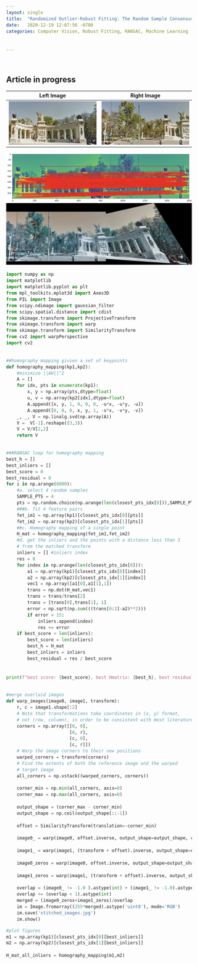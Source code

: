 ```yaml
---
layout: single
title:  "Randomized Outlier-Robust Fitting: The Random Sample Consensus (RANSAC) Learning Algorithm Applied to Image Stitching from Scratch"
date:   2020-12-19 12:07:56 -0700
categories: Computer Vision, Robust Fitting, RANSAC, Machine Learning


---
```


<link rel="stylesheet" type="text/css" href="../semantic/semantic.min.css">
<script
src="https://code.jquery.com/jquery-3.1.1.min.js"
integrity="sha256-hVVnYaiADRTO2PzUGmuLJr8BLUSjGIZsDYGmIJLv2b8="
crossorigin="anonymous"></script>
<script src="../semantic/semantic.min.js">
</script>



<br>

## Article in progress






| Left Image | Right Image |
|-------------|--------------|
| ![sync](../..//assets/images/ransac/right.jpg) |   ![async](../..//assets/images/ransac/left.jpg)       |










![png](/assets/images/ransac/matched_keypoints.png)
![png](/assets/images/ransac/merged.png)









```python
import numpy as np
import matplotlib
import matplotlib.pyplot as plt
from mpl_toolkits.mplot3d import Axes3D
from PIL import Image
from scipy.ndimage import gaussian_filter
from scipy.spatial.distance import cdist
from skimage.transform import ProjectiveTransform
from skimage.transform import warp
from skimage.transform import SimilarityTransform
from cv2 import warpPerspective
import cv2

```




```python

##homography mapping givien a set of keypoints
def homography_mapping(kp1,kp2):
    #minimize ||AH||^2
    A = []
    for idx, pts in enumerate(kp1):
        x, y = np.array(pts,dtype=float)
        u, v = np.array(kp2[idx],dtype=float)
        A.append([x, y, 1, 0, 0, 0, -u*x, -u*y, -u])
        A.append([0, 0, 0, x, y, 1, -v*x, -v*y, -v])
    _, _, V = np.linalg.svd(np.array(A))
    V =  V[-1].reshape((3,3))
    V = V/V[2,2]
    return V


```




```python

###RANSAC loop for homography mapping
best_h = []
best_inliers = []
best_score = 0
best_residual = 0
for i in np.arange(8000):
    #a. select 4 random samples
    SAMPLE_PTS = 4
    pts = np.random.choice(np.arange(len(closest_pts_idx[0])),SAMPLE_PTS,replace=False)
    ###b. fit 4 feature pairs
    fet_im1 = np.array(kp1)[closest_pts_idx[0][pts]]
    fet_im2 = np.array(kp2)[closest_pts_idx[1][pts]]
    ##c. Homography mapping of a single point
    H_mat = homography_mapping(fet_im1,fet_im2)
    #d. get the inliers and the points with a distance less than 3
    # from the matched transform
    inliers = [] #inliers index
    res = 0
    for index in np.arange(len(closest_pts_idx[0])):
        a1 = np.array(kp1)[closest_pts_idx[0][index]]
        a2 = np.array(kp2)[closest_pts_idx[1][index]]
        vec1 = np.array([a1[0],a1[1],1])
        trans = np.dot(H_mat,vec1)
        trans = trans/trans[2]
        trans = [trans[0],trans[1], 1]
        error = np.sqrt(np.sum(((trans[0:2]-a2)**2)))
        if error < 15:
            inliers.append(index)
            res += error
    if best_score < len(inliers):
        best_score = len(inliers)
        best_h = H_mat
        best_inliers = inliers 
        best_residual = res / best_score


print(f"best score: {best_score}, best Hmatrix: {best_h}, best residual: {best_residual}")



```


```python
#merge overlaid images 
def warp_images(image0, image1, transform):
    r, c = image1.shape[:2]
    # Note that transformations take coordinates in (x, y) format,
    # not (row, column), in order to be consistent with most literature
    corners = np.array([[0, 0],
                        [0, r],
                        [c, 0],
                        [c, r]])
    # Warp the image corners to their new positions
    warped_corners = transform(corners)
    # Find the extents of both the reference image and the warped
    # target image
    all_corners = np.vstack((warped_corners, corners))

    corner_min = np.min(all_corners, axis=0)
    corner_max = np.max(all_corners, axis=0)

    output_shape = (corner_max - corner_min)
    output_shape = np.ceil(output_shape[::-1])

    offset = SimilarityTransform(translation=-corner_min)

    image0_ = warp(image0, offset.inverse, output_shape=output_shape, cval=-1)

    image1_ = warp(image1, (transform + offset).inverse, output_shape=output_shape, cval=-1)

    image0_zeros = warp(image0, offset.inverse, output_shape=output_shape, cval=0)

    image1_zeros = warp(image1, (transform + offset).inverse, output_shape=output_shape, cval=0)

    overlap = (image0_ != -1.0 ).astype(int) + (image1_ != -1.0).astype(int)
    overlap += (overlap < 1).astype(int)
    merged = (image0_zeros+image1_zeros)/overlap
    im = Image.fromarray((255*merged).astype('uint8'), mode='RGB')
    im.save('stitched_images.jpg')
    im.show()

```

```python
#plot figures
m1 = np.array(kp1)[closest_pts_idx[0][best_inliers]]
m2 = np.array(kp2)[closest_pts_idx[1][best_inliers]]

H_mat_all_inliers = homography_mapping(m1,m2)

```


